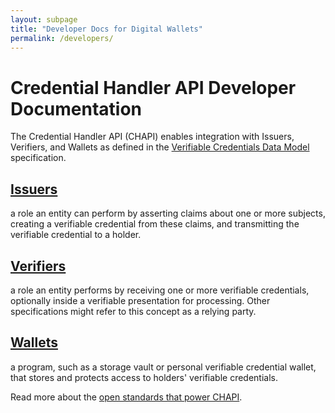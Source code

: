 ```yaml
---
layout: subpage
title: "Developer Docs for Digital Wallets"
permalink: /developers/
---
```

# Credential Handler API Developer Documentation

The Credential Handler API (CHAPI) enables integration with Issuers, Verifiers,
and Wallets as defined in the [Verifiable Credentials Data Model](https://www.w3.org/TR/vc-data-model/) specification.

## [Issuers](/developers/issuers/)
a role an entity can perform by asserting claims about one or more subjects, creating a verifiable credential from these claims, and transmitting the verifiable credential to a holder.

## [Verifiers](/developers/verifiers/)
a role an entity performs by receiving one or more verifiable credentials, optionally inside a verifiable presentation for processing. Other specifications might refer to this concept as a relying party.

## [Wallets](/developers/wallets/)
a program, such as a storage vault or personal verifiable credential wallet, that stores and protects access to holders' verifiable credentials.

Read more about the [open standards that power CHAPI](/standards).
